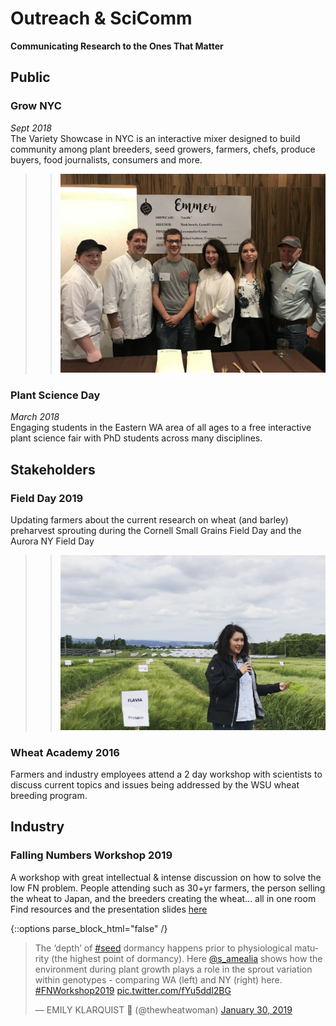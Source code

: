 # Outreach & SciComm

**Communicating Research to the Ones That Matter**  

## Public  
### Grow NYC   
*Sept 2018*  
The Variety Showcase in NYC is an interactive mixer designed to build community among plant breeders, seed growers, farmers, chefs, produce buyers, food journalists, consumers and more.  
>> ![](https://github.com/shantel-martinez/Lab_Resources/blob/master/example_img/GrowNYC.jpg?raw=true)  

### Plant Science Day  
*March 2018*   
Engaging students in the Eastern WA area of all ages to a free interactive plant science fair with PhD students across many disciplines.  

## Stakeholders
### Field Day 2019
Updating farmers about the current research on wheat (and barley) preharvest sprouting during the Cornell Small Grains Field Day and the Aurora NY Field Day
>> ![](https://github.com/shantel-martinez/Lab_Resources/blob/master/example_img/FieldDay2019.jpg?raw=true)  

### Wheat Academy 2016  
Farmers and industry employees attend a 2 day workshop with scientists to discuss current topics and issues being addressed by the WSU wheat breeding program.  

## Industry 
### Falling Numbers Workshop 2019   
A workshop with great intellectual & intense discussion on how to solve the low FN problem. People attending such as 30+yr farmers, the person selling the wheat to Japan, and the breeders creating the wheat... all in one room  
Find resources and the presentation slides [here](https://github.com/shantel-martinez/FNWorkshop2019/blob/master/README.md)   

{::options parse_block_html="false" /}

<div class="center">
<blockquote class="twitter-tweet" data-lang="en"><p lang="en" dir="ltr">The ‘depth’ of <a href="https://twitter.com/hashtag/seed?src=hash&amp;ref_src=twsrc%5Etfw">#seed</a> dormancy happens prior to physiological maturity (the highest point of dormancy). Here <a href="https://twitter.com/s_amealia?ref_src=twsrc%5Etfw">@s_amealia</a> shows how the environment during plant growth plays a role in the sprout variation within genotypes - comparing WA (left) and NY (right) here. <a href="https://twitter.com/hashtag/FNWorkshop2019?src=hash&amp;ref_src=twsrc%5Etfw">#FNWorkshop2019</a> <a href="https://t.co/fYu5ddl2BG">pic.twitter.com/fYu5ddl2BG</a></p>&mdash; EMILY KLARQUIST 🍞 (@thewheatwoman) <a href="https://twitter.com/thewheatwoman/status/1090680556524720128?ref_src=twsrc%5Etfw">January 30, 2019</a></blockquote>
<script async src="https://platform.twitter.com/widgets.js" charset="utf-8"></script>
</div>


